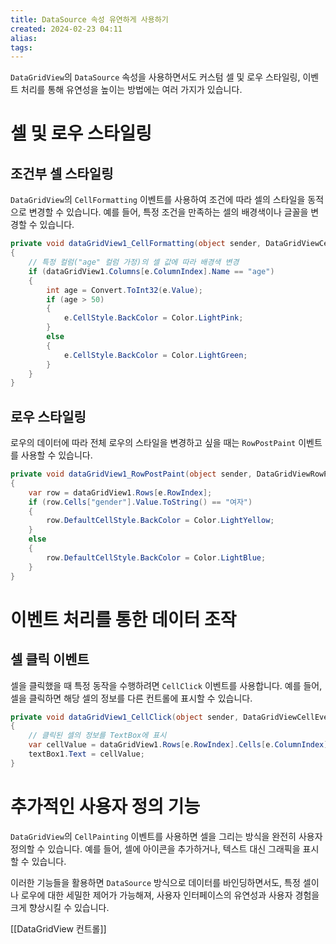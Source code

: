 ```yaml
---
title: DataSource 속성 유연하게 사용하기
created: 2024-02-23 04:11
alias:
tags:
---
```

`DataGridView`의 `DataSource` 속성을 사용하면서도 
커스텀 셀 및 로우 스타일링, 이벤트 처리를 통해 유연성을 높이는 방법에는 여러 가지가 있습니다. 

# 셀 및 로우 스타일링

## 조건부 셀 스타일링

`DataGridView`의 `CellFormatting` 이벤트를 사용하여 조건에 따라 셀의 스타일을 동적으로 변경할 수 있습니다. 
예를 들어, 특정 조건을 만족하는 셀의 배경색이나 글꼴을 변경할 수 있습니다.

```csharp
private void dataGridView1_CellFormatting(object sender, DataGridViewCellFormattingEventArgs e)
{
    // 특정 컬럼("age" 컬럼 가정)의 셀 값에 따라 배경색 변경
    if (dataGridView1.Columns[e.ColumnIndex].Name == "age")
    {
        int age = Convert.ToInt32(e.Value);
        if (age > 50)
        {
            e.CellStyle.BackColor = Color.LightPink;
        }
        else
        {
            e.CellStyle.BackColor = Color.LightGreen;
        }
    }
}
```

## 로우 스타일링

로우의 데이터에 따라 전체 로우의 스타일을 변경하고 싶을 때는 `RowPostPaint` 이벤트를 사용할 수 있습니다.

```csharp
private void dataGridView1_RowPostPaint(object sender, DataGridViewRowPostPaintEventArgs e)
{
    var row = dataGridView1.Rows[e.RowIndex];
    if (row.Cells["gender"].Value.ToString() == "여자")
    {
        row.DefaultCellStyle.BackColor = Color.LightYellow;
    }
    else
    {
        row.DefaultCellStyle.BackColor = Color.LightBlue;
    }
}
```

# 이벤트 처리를 통한 데이터 조작

## 셀 클릭 이벤트

셀을 클릭했을 때 특정 동작을 수행하려면 `CellClick` 이벤트를 사용합니다. 예를 들어, 셀을 클릭하면 해당 셀의 정보를 다른 컨트롤에 표시할 수 있습니다.

```csharp
private void dataGridView1_CellClick(object sender, DataGridViewCellEventArgs e)
{
    // 클릭된 셀의 정보를 TextBox에 표시
    var cellValue = dataGridView1.Rows[e.RowIndex].Cells[e.ColumnIndex].Value.ToString();
    textBox1.Text = cellValue;
}
```

# 추가적인 사용자 정의 기능

`DataGridView`의 `CellPainting` 이벤트를 사용하면 셀을 그리는 방식을 완전히 사용자 정의할 수 있습니다. 예를 들어, 셀에 아이콘을 추가하거나, 텍스트 대신 그래픽을 표시할 수 있습니다.

이러한 기능들을 활용하면 `DataSource` 방식으로 데이터를 바인딩하면서도, 특정 셀이나 로우에 대한 세밀한 제어가 가능해져, 사용자 인터페이스의 유연성과 사용자 경험을 크게 향상시킬 수 있습니다.


[[DataGridView 컨트롤]]